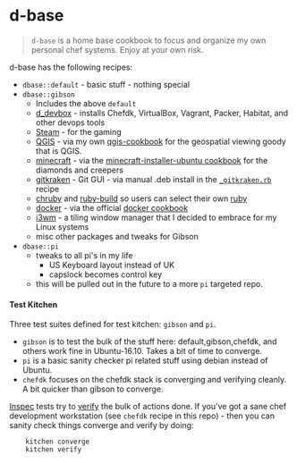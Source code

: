 # d-base

> `d-base` is a home base cookbook to focus and organize my own personal chef systems. Enjoy at your own risk.

d-base has the following recipes:

* `dbase::default` - basic stuff - nothing special
* `dbase::gibson`
  * Includes the above `default`
  * [d_devbox](https://github.com/dayne/d_devbox) - installs Chefdk, VirtualBox, Vagrant, Packer, Habitat, and other devops tools
  * [Steam](http://store.steampowered.com/) - for the gaming
  * [QGIS](http://qgis.org) - via my own [qgis-cookbook](https://github.com/dayne/qgis-cookbook) for the geospatial viewing goody that is QGIS.
  * [minecraft](http://minecraft.net) - via the [minecraft-installer-ubuntu cookbook](https://supermarket.chef.io/cookbooks/minecraft-installer-ubuntu) for the diamonds and creepers
  * [gitkraken](https://www.gitkraken.com/) - Git GUI - via manual .deb install in the [`_gitkraken.rb`](/dayne/d-base/blob/master/recipes/_gitkraken.rb) recipe
  * [chruby](https://github.com/postmodern/chruby/) and [ruby-build](https://github.com/rbenv/ruby-build) so users can select their own [ruby](http://ruby-lang.org/)
  * [docker](https://www.docker.com/) - via the official [docker cookbook](https://supermarket.chef.io/cookbooks/docker)
  * [i3wm](http://i3wm.org) - a tiling window manager that I decided to embrace for my Linux systems
  * misc other packages and tweaks for Gibson
* `dbase::pi`
  * tweaks to all pi's in my life
    * US Keyboard layout instead of UK
    * capslock becomes control key
  * this will be pulled out in the future to a more `pi` targeted repo.

#### Test Kitchen

Three test suites defined for test kitchen: `gibson` and `pi`.
* `gibson` is to test the bulk of the stuff here: default,gibson,chefdk, and others work fine in Ubuntu-16.10.  Takes a bit of time to converge.
* `pi` is a basic sanity checker pi related stuff using debian instead of Ubuntu.
* `chefdk` focuses on the chefdk stack is converging and verifying cleanly. A bit quicker than gibson to converge.

[Inspec](http://inspec.io) tests try to [verify](https://github.com/dayne/d-base/tree/master/test/integration) the bulk of actions done. If you've got a sane chef development workstation (see `chefdk` recipe in this repo) - then you can sanity check things converge and verify by doing:

```
    kitchen converge
    kitchen verify
```
